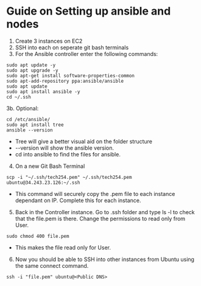 # Guide on Setting up ansible and nodes

1. Create 3 instances on EC2  
2. SSH into each on seperate git bash terminals  
3. For the Ansible controller enter the following commands:
```
sudo apt update -y
sudo apt upgrade -y
sudo apt-get install software-properties-common
sudo apt-add-repository ppa:ansible/ansible
sudo apt update
sudo apt install ansible -y
cd ~/.ssh
```
3b. Optional:
```
cd /etc/ansible/
sudo apt install tree
ansible --version
```
- Tree will give a better visual aid on the folder structure   
- --version will show the ansible version.  
- cd into ansible to find the files for ansible.  


4. On a new Git Bash Terminal
```
scp -i "~/.ssh/tech254.pem" ~/.ssh/tech254.pem ubuntu@34.243.23.126:~/.ssh
```
- This command will securely copy the .pem file to each instance dependant on IP. Complete this for each instance.

5. Back in the Controller instance. Go to .ssh folder and type ls -l to check that the file.pem is there. Change the permissions to read only from User.
```
sudo chmod 400 file.pem
```
- This makes the file read only for User.

6. Now you should be able to SSH into other instances from Ubuntu using the same connect command.
```
ssh -i "file.pem" ubuntu@<Public DNS>
```
